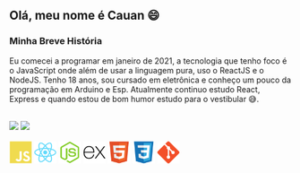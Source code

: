 <h2> Olá, meu nome é Cauan 😄  </h2>

<h3> Minha Breve História </h3>

<p> 
  Eu comecei a programar em janeiro de 2021, a tecnologia que tenho foco é o JavaScript onde além de usar a linguagem pura, uso o ReactJS e o NodeJS. Tenho 18 anos, sou cursado em eletrônica e conheço um pouco da programação em Arduino e Esp. Atualmente continuo estudo React, Express e quando estou de bom humor estudo para o vestibular 😅.
</p>

<br/>

<div display="flex">
<img src="https://github-readme-stats.vercel.app/api?username=CauanFelipeTavares&show_icons=true&theme=github_dark" height="200px") </img>
<img src="https://github-readme-stats.vercel.app/api/top-langs/?username=CauanFelipeTavares&layout=compact&theme=github_dark" height="200px") </img>
</div>

<br/>

<div display="flex">
<img align="center" alt="JS" height="40" width="40" margin="0 10" src="https://raw.githubusercontent.com/devicons/devicon/master/icons/javascript/javascript-plain.svg">
<img align="center" alt="REACT" height="40" width="40" src="https://raw.githubusercontent.com/devicons/devicon/master/icons/react/react-original.svg">
<img align="center" alt="NODE" height="40" width="40" src="https://raw.githubusercontent.com/devicons/devicon/master/icons/nodejs/nodejs-original.svg">
<img align="center" alt="EXPRESS" height="40" width="40" src="https://raw.githubusercontent.com/devicons/devicon/master/icons/express/express-original.svg">
<img align="center" alt="HTML" height="40" width="40" src="https://raw.githubusercontent.com/devicons/devicon/master/icons/html5/html5-original.svg">
<img align="center" alt="CSS" height="40" width="40" src="https://raw.githubusercontent.com/devicons/devicon/master/icons/css3/css3-original.svg">
<img align="center" alt="GIT" height="40" width="40" src="https://raw.githubusercontent.com/devicons/devicon/master/icons/git/git-original.svg">
</div>

